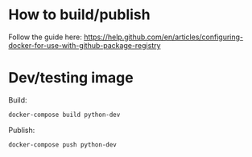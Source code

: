 # How to build/publish

Follow the guide here: https://help.github.com/en/articles/configuring-docker-for-use-with-github-package-registry


# Dev/testing image

Build:

```sh
docker-compose build python-dev
```

Publish:

```sh
docker-compose push python-dev
```
